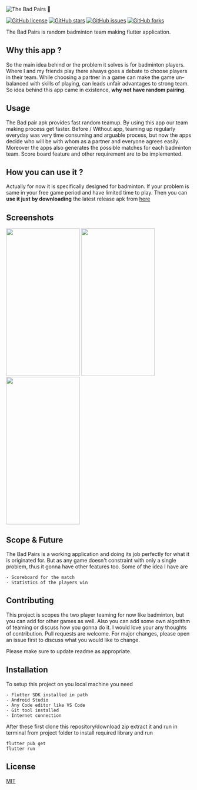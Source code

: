 ![The Bad Pairs 🏸](https://user-images.githubusercontent.com/77602579/198717710-66a59ebe-8067-4f15-b10a-c77b35dd427c.png)

[![GitHub license](https://img.shields.io/github/license/Jake1924/The-Bad-Pairs?style=plastic)](https://github.com/Jake1924/The-Bad-Pairs/blob/main/LICENSE.md) [![GitHub stars](https://img.shields.io/github/stars/Jake1924/The-Bad-Pairs?style=plastic)](https://github.com/Jake1924/The-Bad-Pairs/stargazers) 
[![GitHub issues](https://img.shields.io/github/issues/Jake1924/The-Bad-Pairs?style=plastic)](https://github.com/Jake1924/The-Bad-Pairs/issues) [![GitHub forks](https://img.shields.io/github/forks/Jake1924/The-Bad-Pairs?style=plastic)](https://github.com/Jake1924/The-Bad-Pairs/network)


The Bad Pairs is random badminton team making flutter application. 

## Why this app ?
So the main idea behind or the problem it solves is for badminton players. Where I and my friends play there always goes a debate to choose players in their team. While choosing a partner in a game can make the game un-balanced with skills of playing, can leads unfair advantages to strong team. So idea behind this app came in existence, **why not have random pairing**.

## Usage
The Bad pair apk provides fast random teamup. By using this app our team making process get faster. Before / Without app, teaming up regularly everyday was very time consuming and arguable process, but now the apps decide who will be with whom as a partner and everyone agrees easily. Moreover the apps also generates the possible matches for each badminton team. Score board feature and other requirement are to be implemented.

## How you can use it ?
Actually for now it is specifically designed for badminton. If your problem is same in your free game period and have limited time to play. Then you can **use it just by downloading** the latest release apk from [here](https://github.com/Jake1924/The-Bad-Pairs/releases)

## Screenshots
<img src="https://user-images.githubusercontent.com/77602579/198714154-38232b3f-637a-4031-bfda-1b59614127f4.png" width="200" height="400" />  <img src="https://user-images.githubusercontent.com/77602579/198714178-1077751d-b659-43a5-9e94-eb95d8c20713.png" width="200" height="400" /> <img src="https://user-images.githubusercontent.com/77602579/198715441-a28b39cf-2524-422b-9c8d-e18b255f495e.png" width="200" height="400" />

## Scope & Future
The Bad Pairs is a working application and doing its job perfectly for what it is originated for. But as any game doesn't constraint with only a single problem, thus it gonna have other features too. Some of the idea I have are
 
    - Scoreboard for the match
    - Statistics of the players win

## Contributing
This project is scopes the two player teaming for now like badminton, but you can add for
other games as well. Also you can add some own algorithm of teaming or discuss how you gonna do it. I would love your any thoughts of contribution. Pull requests are welcome. For major changes, please open an issue first to discuss what you would like to change. 

Please make sure to update readme as appropriate.


## Installation

To setup this project on you local machine you need

    - Flutter SDK installed in path
    - Android Studio 
    - Any Code editor like VS Code
    - Git tool installed
    - Internet connection
    
After these first clone this repository/download zip extract it and run in terminal from project folder to install required library and run


    flutter pub get
    flutter run


## License
[MIT](https://github.com/Jake1924/The-Bad-Pairs/blob/main/LICENSE.md)
